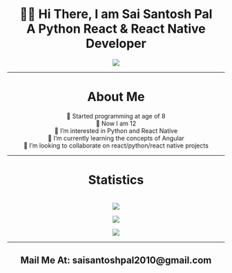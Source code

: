 <div align="center">
<h1>👋🏻 Hi There, I am Sai Santosh Pal<br> A Python React & React Native Developer</h1>

![](https://komarev.com/ghpvc/?username=sai-santosh-pal)
  <hr>
  <h1> About Me </h1>
🚀 Started programming at age of 8 <br>
📅 Now I am 12 <br>
👀 I’m interested in Python and React Native <br>
🌱 I’m currently learning the concepts of Angular <br>
💞️ I’m looking to collaborate on react/python/react native projects  <br>
  <hr>

  <h1> Statistics </h1>
<br>
<!-- If you forked this repo, Change the username as yours -->
   <img align="center" src="https://github-readme-stats.vercel.app/api/top-langs/?username=sai-santosh-pal&theme=radical&langs_count=3&hide=html&line_height=30" /><br>
  <p>      </p>
  <img align="center" src="https://github-readme-stats.vercel.app/api?username=sai-santosh-pal&show_icons=true&theme=radical&line_height=27" />
  <p></p>
    <img align="center" src="https://leetcode.card.workers.dev/Sai-Santosh-Pal?theme=nord&font=baloo&extension=null" />

  <hr>
  <h2>Mail Me At: saisantoshpal2010@gmail.com</h2>
  
</div>
